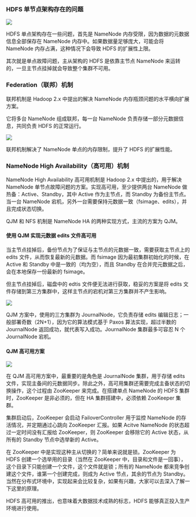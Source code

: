 ### HDFS 单节点架构存在的问题

![](https://gitee.com/QiaoLuManMan/ImageUpload/raw/master/img/20201012050717.png)

HDFS 单点架构存在一些问题，首先是 NameNode 内存受限，因为数据的元数据信息全部保存在 NameNode 内存中。如果数据量足够庞大，可能会将
NameNode 内存占满，这种情况下会导致 HDFS 的扩展性上限。

其次就是单点故障问题，主从架构的 HDFS 是依靠主节点 NameNode 来运转的，一旦主节点挂掉就会导致整个集群不可用。

### Federation（联邦）机制

联邦机制是 Hadoop 2.x 中提出的解决 NameNode 内存瓶颈问题的水平横向扩展方案。

它将多台 NameNode 组成联邦，每一台 NameNode 负责存储一部分元数据信息，共同负责 HDFS 的正常运行。

![](https://gitee.com/QiaoLuManMan/ImageUpload/raw/master/img/20201012051620.png)

联邦机制解决了 NameNode 单点的内存限制，提升了 HDFS 的扩展性能。

### NameNode High Availability（高可用）机制

NameNode High Availability 高可用机制是 Hadoop 2.x 中提出的，用于解决 NameNode
单节点故障问题的方案。实现高可用，至少提供两台 NameNode 做热备：Active、Standby，其中 Active 作为主节点，而 Standby
为备份主节点。当一台 NameNode 宕机，另外一台需要保持元数据一致（fsimage、edits），并且完成状态切换。

QJM 和 NFS 机制是 NameNode HA 的两种实现方式，主流的方案为 QJM。

#### **使用 QJM 实现元数据 edits 文件高可用**

当主节点挂掉后，备份节点为了保证与主节点的元数据一致，需要获取主节点上的 edits 文件，从而恢复最新的元数据。而 fsimage
因为最初集群初始化的时候，在 Active 和 Standby 中是一致的（均为空），而且 Standby 在合并完元数据之后，会在本地保存一份最新的
fsimage。

但主节点挂掉后，磁盘中的 edtis 文件便无法进行获取，稳妥的方案是将 edits 文件存储到第三方集群中，这样主节点的宕机对第三方集群并不产生影响。

![](https://gitee.com/QiaoLuManMan/ImageUpload/raw/master/img/20201012052339.png)

QJM 方案中，使用的三方集群为 JournalNode，它负责存储 edits 编辑日志；一般部署奇数（2N+1），因为它的算法模式基于 Paxos
算法实现，超过半数的 JournalNode 返回成功，就代表写入成功。JournalNode 集群最多可容忍 N 个 JournalNode 宕机。

#### **QJM 高可用方案**

![](https://gitee.com/QiaoLuManMan/ImageUpload/raw/master/img/20201012052644.png)

在 QJM 高可用方案中，最重要的是角色是 JournalNode 集群，用于存储 edits
文件，实现主备间的元数据同步。除此之外，高可用集群还需要完成主备状态的切换操作，这个过程由 ZooKeeper 来完成。在搭建单点 NameNode 的
HDFS 集群时，ZooKeeper 是非必须的，但在 HA 集群搭建中，必须依赖 ZooKeeper 集群。

集群启动后，ZooKeeper 会启动 FailoverController 用于监控 NameNode 的存活情况，并定期通过心跳向 ZooKeeper
汇报。如果 Acitve NameNode 的状态超过一定时间没有汇报给 ZooKeeper，则 ZooKeeper 会移除它的 Active
状态，从所有的 Standby 节点中选举新的 Active。

在 ZooKeeper 中是实现这种主从切换的？简单来说就是锁。ZooKeeper 为 HDFS 创建一个选举用的目录（当然在 ZooKeeper
中，目录和文件是一回事），这个目录下只能创建一个文件，这个文件就是锁；所有的 NameNode 都来竞争创建这个文件，谁第一个创建完成，则成为 Active
节点，其余的节点为 Standby。当然在分布式环境中，实现起来会比较复杂，如果有兴趣，大家可以去深入了解一下这里的原理。

HDFS 高可用的推出，也意味着大数据技术成熟的标志，HDFS 能够真正投入生产环境进行使用。

